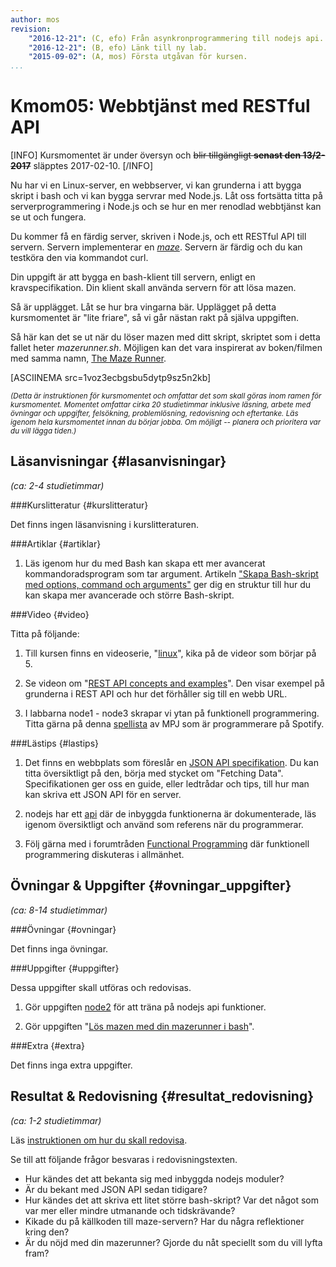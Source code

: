 ```yaml
---
author: mos
revision:
    "2016-12-21": (C, efo) Från asynkronprogrammering till nodejs api.
    "2016-12-21": (B, efo) Länk till ny lab.
    "2015-09-02": (A, mos) Första utgåvan för kursen.
...
```

Kmom05: Webbtjänst med RESTful API
==================================

[INFO]
Kursmomentet är under översyn och <strike>blir tillgängligt **senast den 13/2-2017**</strike> släpptes 2017-02-10.
[/INFO]

Nu har vi en Linux-server, en webbserver, vi kan grunderna i att bygga skript i bash och vi kan bygga servrar med Node.js. Låt oss fortsätta titta på serverprogrammering i Node.js och se hur en mer renodlad webbtjänst kan se ut och fungera.

Du kommer få en färdig server, skriven i Node.js, och ett RESTful API till servern. Servern implementerar en [*maze*](https://en.wikipedia.org/wiki/Maze). Servern är färdig och du kan testköra den via kommandot curl.

Din uppgift är att bygga en bash-klient till servern, enligt en kravspecifikation. Din klient skall använda servern för att lösa mazen.

Så är upplägget. Låt se hur bra vingarna bär. Upplägget på detta kursmomentet är "lite friare", så vi går nästan rakt på själva uppgiften.



<!--more-->

Så här kan det se ut när du löser mazen med ditt skript, skriptet som i detta fallet heter *mazerunner.sh*. Möjligen kan det vara inspirerat av boken/filmen med samma namn, [The Maze Runner](https://sv.wikipedia.org/wiki/The_Maze_Runner).

[ASCIINEMA src=1voz3ecbgsbu5dytp9sz5n2kb]



<small>*(Detta är instruktionen för kursmomentet och omfattar det som skall göras inom ramen för kursmomentet. Momentet omfattar cirka 20 studietimmar inklusive läsning, arbete med övningar och uppgifter, felsökning, problemlösning, redovisning och eftertanke. Läs igenom hela kursmomentet innan du börjar jobba. Om möjligt -- planera och prioritera var du vill lägga tiden.)*</small>



Läsanvisningar  {#lasanvisningar}
---------------------------------

*(ca: 2-4 studietimmar)*


###Kurslitteratur  {#kurslitteratur}

Det finns ingen läsanvisning i kurslitteraturen.

<!--
http://exploringjs.com/es6/index.html
-->



###Artiklar {#artiklar}

1. Läs igenom hur du med Bash kan skapa ett mer avancerat kommandoradsprogram som tar argument. Artikeln ["Skapa Bash-skript med options, command och arguments"](kunskap/skapa-bash-skript-med-options-command-och-arguments) ger dig en struktur till hur du kan skapa mer avancerade och större Bash-skript.



###Video  {#video}

Titta på följande:

1. Till kursen finns en videoserie, "[linux](https://www.youtube.com/playlist?list=PLKtP9l5q3ce_AGc9pBgaXFEQGjyFJe7XJ)", kika på de videor som börjar på 5.

1. Se videon om "[REST API concepts and examples](https://www.youtube.com/watch?v=7YcW25PHnAA)". Den visar exempel på grunderna i REST API och hur det förhåller sig till en webb URL.

1. I labbarna node1 - node3 skrapar vi ytan på funktionell programmering. Titta gärna på denna [spellista](https://www.youtube.com/playlist?list=PL0zVEGEvSaeEd9hlmCXrk5yUyqUag-n84) av MPJ som är programmerare på Spotify.

###Lästips {#lastips}

1. Det finns en webbplats som föreslår en [JSON API specifikation](http://jsonapi.org/). Du kan titta översiktligt på den, börja med stycket om "Fetching Data". Specifikationen ger oss en guide, eller ledtrådar och tips, till hur man kan skriva ett JSON API för en server.

1. nodejs har ett [api](https://nodejs.org/api/) där de inbyggda funktionerna är dokumenterade, läs igenom översiktligt och använd som referens när du programmerar.

1. Följ gärna med i forumtråden [Functional Programming](https://dbwebb.se/forum/viewtopic.php?f=36&t=5980) där funktionell programmering diskuteras i allmänhet.

Övningar & Uppgifter  {#ovningar_uppgifter}
-------------------------------------------

*(ca: 8-14 studietimmar)*



###Övningar {#ovningar}

Det finns inga övningar.



###Uppgifter {#uppgifter}

Dessa uppgifter skall utföras och redovisas.

1. Gör uppgiften [node2](uppgift/linux-lab4-asynkron-programmering) för att träna på nodejs api funktioner.

1. Gör uppgiften "[Lös mazen med din mazerunner i bash](uppgift/los-mazen-med-din-mazerunner-i-bash)".

<!--
VT18 ÄNDRA TILL GENERELL LAB MED NODE
Gör laborationen [Node.js och inbyggda moduler (node2)](uppgift/nodejs-inbyggda-moduler) för att träna på inbyggda moduler i Node.js. 
-->



###Extra {#extra}

Det finns inga extra uppgifter.



Resultat & Redovisning  {#resultat_redovisning}
-----------------------------------------------

*(ca: 1-2 studietimmar)*

Läs [instruktionen om hur du skall redovisa](kurser/linux-v2/redovisa).

Se till att följande frågor besvaras i redovisningstexten.

* Hur kändes det att bekanta sig med inbyggda nodejs moduler?
* Är du bekant med JSON API sedan tidigare?
* Hur kändes det att skriva ett litet större bash-skript? Var det något som var mer eller mindre utmanande och tidskrävande?
* Kikade du på källkoden till maze-servern? Har du några reflektioner kring den?
* Är du nöjd med din mazerunner? Gjorde du nåt speciellt som du vill lyfta fram?
